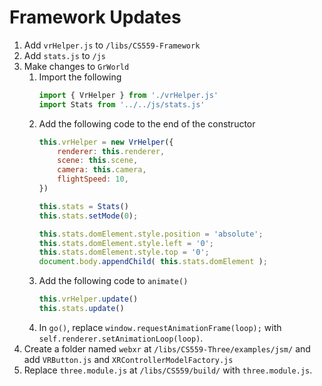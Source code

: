 # Framework Updates

1. Add `vrHelper.js` to `/libs/CS559-Framework`
2. Add `stats.js` to `/js`
3. Make changes to `GrWorld`
   1. Import the following
        ```js
        import { VrHelper } from './vrHelper.js'
        import Stats from '../../js/stats.js'
        ```
   2. Add the following code to the end of the constructor
        ```js
        this.vrHelper = new VrHelper({
            renderer: this.renderer,
            scene: this.scene,
            camera: this.camera,
            flightSpeed: 10,
        })

        this.stats = Stats()
        this.stats.setMode(0);

        this.stats.domElement.style.position = 'absolute';
        this.stats.domElement.style.left = '0';
        this.stats.domElement.style.top = '0';
        document.body.appendChild( this.stats.domElement );
        ```
   2. Add the following code to `animate()`
        ```js
        this.vrHelper.update()
        this.stats.update()
        ```
    3. In `go()`, replace `window.requestAnimationFrame(loop);` with `self.renderer.setAnimationLoop(loop)`.
4. Create a folder named `webxr` at `/libs/CS559-Three/examples/jsm/` and add `VRButton.js` and `XRControllerModelFactory.js`
5. Replace `three.module.js` at `/libs/CS559/build/` with `three.module.js`.